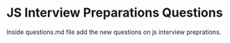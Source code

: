# JS Interview Preparations Questions

Inside questions.md file add the new questions on js interview preprations.
